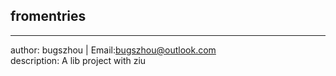 ## fromentries
----------------------------
author: bugszhou | Email:bugszhou@outlook.com <br>
description: A lib project with ziu
